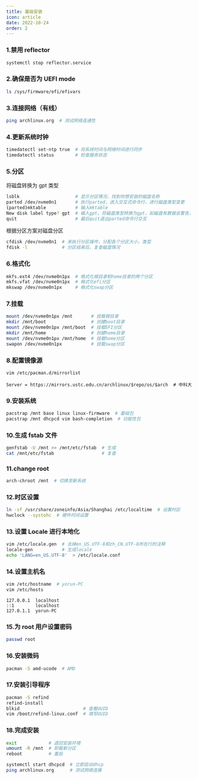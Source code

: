 ```yaml
---
title: 基础安装
icon: article
date: 2022-10-24
order: 2
---
```


### 1.禁用 reflector

```bash
systemctl stop reflector.service
```

### 2.确保是否为 UEFI mode

```bash
ls /sys/firmware/efi/efivars
```

### 3.连接网络（有线）

```bash
ping archlinux.org  # 测试网络连通性
```

### 4.更新系统时钟

```bash
timedatectl set-ntp true  # 将系统时间与网络时间进行同步
timedatectl status        # 检查服务状态
```

### 5.分区

将磁盘转换为 gpt 类型

```bash
lsblk                     # 显示分区情况，找到你想安装的磁盘名称
parted /dev/nvme0n1       # 执行parted，进入交互式命令行，进行磁盘类型变更
(parted)mktable           # 输入mktable
New disk label type? gpt  # 输入gpt，将磁盘类型转换为gpt，如磁盘有数据会警告，输入yes即可
quit                      # 最后quit退出parted命令行交互
```

根据分区方案对磁盘分区

```bash
cfdisk /dev/nvme0n1  # 来执行分区操作，分配各个分区大小，类型
fdisk -l             # 分区结束后，复查磁盘情况
```

### 6.格式化

```bash
mkfs.ext4 /dev/nvme0n1px  # 格式化根目录和home目录的两个分区
mkfs.vfat /dev/nvme0n1px  # 格式化efi分区
mkswap /dev/nvme0n1px     # 格式化swap分区
```

### 7.挂载

```bash
mount /dev/nvme0n1px /mnt       # 挂载根目录
mkdir /mnt/boot                 # 创建boot目录
mount /dev/nvme0n1px /mnt/boot  # 挂载EFI分区
mkdir /mnt/home                 # 创建home目录
mount /dev/nvme0n1px /mnt/home  # 挂载home分区
swapon /dev/nvme0n1px           # 挂载swap分区
```

### 8.配置镜像源

```bash
vim /etc/pacman.d/mirrorlist
```

```
Server = https://mirrors.ustc.edu.cn/archlinux/$repo/os/$arch  # 中科大
```

### 9.安装系统

```bash
pacstrap /mnt base linux linux-firmware  # 基础包
pacstrap /mnt dhcpcd vim bash-completion  # 功能性包
```

### 10.生成 fstab 文件

```bash
genfstab -U /mnt >> /mnt/etc/fstab  # 生成
cat /mnt/etc/fstab                  # 复查
```

### 11.change root

```bash
arch-chroot /mnt  # 切换至新系统
```

### 12.时区设置

```bash
ln -sf /usr/share/zoneinfo/Asia/Shanghai /etc/localtime  # 设置时区
hwclock --systohc  # 硬件时间设置
```

### 13.设置 Locale 进行本地化

```bash
vim /etc/locale.gen  # 去掉en_US.UTF-8和zh_CN.UTF-8所在行的注释
locale-gen           # 生成locale
echo 'LANG=en_US.UTF-8'  > /etc/locale.conf
```

### 14.设置主机名

```bash
vim /etc/hostname  # yorun-PC
vim /etc/hosts
```

```
127.0.0.1  localhost
::1        localhost
127.0.1.1  yorun-PC
```

### 15.为 root 用户设置密码

```bash
passwd root
```

### 16.安装微码

```bash
pacman -S amd-ucode  # AMD
```

### 17.安装引导程序

```bash
pacman -S refind
refind-install
blkid                        # 查看UUID
vim /boot/refind-linux.conf  # 填写UUID
```

### 18.完成安装

```bash
exit            # 退回安装环境
umount -R /mnt  # 卸载新分区
reboot          # 重启
```

```bash
systemctl start dhcpcd  # 立即启动dhcp
ping archlinux.org      # 测试网络连接
```
